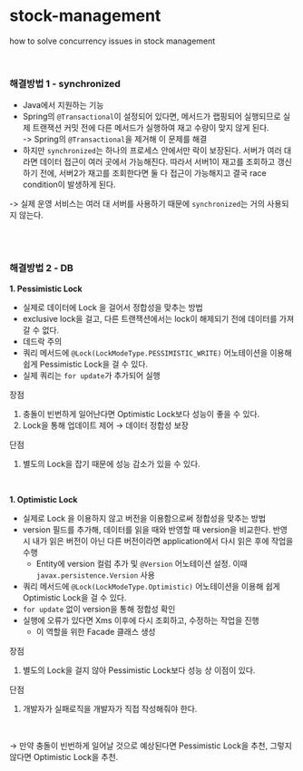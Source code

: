 # stock-management

how to solve concurrency issues in stock management

<br />

### 해결방법 1 - synchronized

- Java에서 지원하는 기능
- Spring의 `@Transactional`이 설정되어 있다면, 메서드가 랩핑되어 실행되므로 실제 트랜잭션 커밋 전에 다른 메서드가 실행하여 재고 수량이 맞지 않게 된다.\
-> Spring의 `@Transactional`을 제거해 이 문제를 해결
- 하지만 `synchronized`는 하나의 프로세스 안에서만 락이 보장된다. 서버가 여러 대라면 데이터 접근이 여러 곳에서 가능해진다. 따라서 서버1이 재고를 조회하고 갱신하기 전에, 서버2가 재고를 조회한다면 둘
  다 접근이 가능해지고 결국 race condition이 발생하게 된다.

-> 실제 운영 서비스는 여러 대 서버를 사용하기 때문에 `synchronized`는 거의 사용되지 않는다.

<br />
<br />

### 해결방법 2 - DB

<b>1. Pessimistic Lock</b>
- 실제로 데이터에 Lock 을 걸어서 정합성을 맞추는 방법
- exclusive lock을 걸고, 다른 트랜잭션에서는 lock이 해제되기 전에 데이터를 가져갈 수 없다.
- 데드락 주의
- 쿼리 메서드에 `@Lock(LockModeType.PESSIMISTIC_WRITE)` 어노테이션을 이용해 쉽게 Pessimistic Lock을 걸 수 있다.
- 실제 쿼리는 `for update`가 추가되어 실행

장점
1. 충돌이 빈번하게 일어난다면 Optimistic Lock보다 성능이 좋을 수 있다.
2. Lock을 통해 업데이트 제어 → 데이터 정합성 보장

단점
1. 별도의 Lock을 잡기 때문에 성능 감소가 있을 수 있다.

<br />

<b>1. Optimistic Lock</b>
- 실제로 Lock 을 이용하지 않고 버전을 이용함으로써 정합성을 맞추는 방법
- version 필드를 추가해, 데이터를 읽을 때와 반영할 때 version을 비교한다. 반영 시 내가 읽은 버전이 아닌 다른 버전이라면 application에서 다시 읽은 후에 작업을 수행
  - Entity에 version 컬럼 추가 및 `@Version` 어노테이션 설정. 이때 `javax.persistence.Version` 사용
- 쿼리 메서드에 `@Lock(LockModeType.Optimistic)` 어노테이션을 이용해 쉽게 Optimistic Lock을 걸 수 있다.
- `for update` 없이 version을 통해 정합성 확인
- 실행에 오류가 있다면 Xms 이후에 다시 조회하고, 수정하는 작업을 진행
  - 이 역할을 위한 Facade 클래스 생성

장점
1. 별도의 Lock을 걸지 않아 Pessimistic Lock보다 성능 상 이점이 있다.

단점
1. 개발자가 실패로직을 개발자가 직접 작성해줘야 한다.

<br />

→ 만약 충돌이 빈번하게 일어날 것으로 예상된다면 Pessimistic Lock을 추천, 그렇지 않다면 Optimistic Lock을 추천.

<br />
